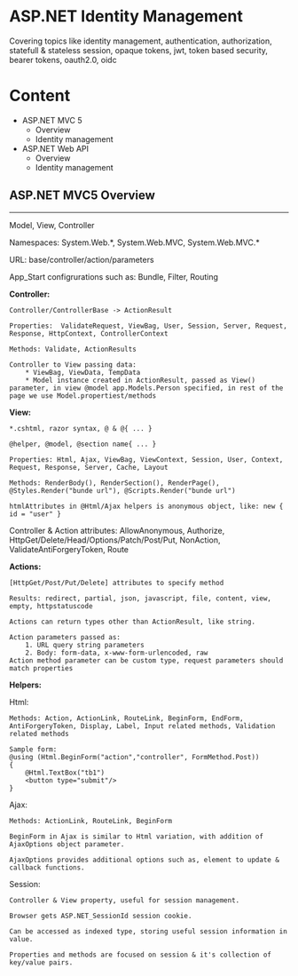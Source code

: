 # **ASP.NET Identity Management**
Covering topics like identity management, authentication, authorization, statefull & stateless session, opaque tokens, jwt, token based security, bearer tokens, oauth2.0, oidc
# Content
* ASP.NET MVC 5
	* Overview
  * Identity management
* ASP.NET Web API
  * Overview
  * Identity management
## ASP.NET MVC5 Overview
---
Model, View, Controller

Namespaces: System.Web.\*, System.Web.MVC, System.Web.MVC.\*

URL: base/controller/action/parameters

App_Start configrurations such as: Bundle, Filter, Routing

**Controller:**

	Controller/ControllerBase -> ActionResult

	Properties:  ValidateRequest, ViewBag, User, Session, Server, Request, Response, HttpContext, ControllerContext

	Methods: Validate, ActionResults

	Controller to View passing data:
		* ViewBag, ViewData, TempData
		* Model instance created in ActionResult, passed as View() parameter, in view @model app.Models.Person specified, in rest of the page we use Model.propertiest/methods


**View:**

	*.cshtml, razor syntax, @ & @{ ... }

	@helper, @model, @section name{ ... }
	
	Properties: Html, Ajax, ViewBag, ViewContext, Session, User, Context, Request, Response, Server, Cache, Layout
	
	Methods: RenderBody(), RenderSection(), RenderPage(), @Styles.Render("bunde url"), @Scripts.Render("bunde url")

	htmlAttributes in @Html/Ajax helpers is anonymous object, like: new { id = "user" }

Controller & Action attributes: AllowAnonymous, Authorize, HttpGet/Delete/Head/Options/Patch/Post/Put, NonAction, ValidateAntiForgeryToken, Route

**Actions:**

	[HttpGet/Post/Put/Delete] attributes to specify method

	Results: redirect, partial, json, javascript, file, content, view, empty, httpstatuscode

	Actions can return types other than ActionResult, like string.

	Action parameters passed as:
		1. URL query string parameters
		2. Body: form-data, x-www-form-urlencoded, raw
	Action method parameter can be custom type, request parameters should match properties

**Helpers:**

Html:

	Methods: Action, ActionLink, RouteLink, BeginForm, EndForm, 		AntiForgeryToken, Display, Label, Input related methods, Validation related methods

	Sample form:
	@using (Html.BeginForm("action","controller", FormMethod.Post))
	{
		@Html.TextBox("tb1")
		<button type="submit"/>
	}

Ajax:

	Methods: ActionLink, RouteLink, BeginForm

	BeginForm in Ajax is similar to Html variation, with addition of AjaxOptions object parameter.

	AjaxOptions provides additional options such as, element to update & callback functions.
	

Session:

	Controller & View property, useful for session management.

	Browser gets ASP.NET_SessionId session cookie.

	Can be accessed as indexed type, storing useful session information in value.

	Properties and methods are focused on session & it's collection of key/value pairs.